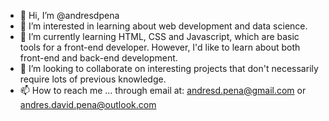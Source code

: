 - 👋 Hi, I’m @andresdpena
- 👀 I’m interested in learning about web development and data science. 
- 🌱 I’m currently learning HTML, CSS and Javascript, which are basic tools for a front-end developer. 
However, I'd like to learn about both front-end and back-end development. 
- 💞️ I’m looking to collaborate on interesting projects that don't necessarily require lots of previous knowledge. 
- 📫 How to reach me ... through email at: andresd.pena@gmail.com or andres.david.pena@outlook.com

